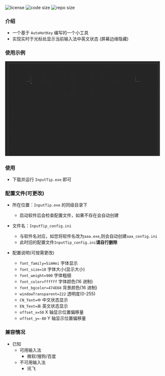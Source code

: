 ![license](https://img.shields.io/github/license/abgox/cursor_input_tip)
![code size](https://img.shields.io/github/languages/code-size/abgox/cursor_input_tip.svg)
![repo size](https://img.shields.io/github/repo-size/abgox/cursor_input_tip.svg)

### 介绍

-   一个基于 `AutoHotKey` 编写的一个小工具
-   实现实时于光标处显示当前输入法中英文状态 (屏幕边缘隐藏)

### 使用示例

![demo](/demo.gif)

### 使用

-   下载并运行 `InputTip.exe` 即可

### 配置文件(可更改)

-   所在位置：`InputTip.exe` 的同级目录下

    -   启动软件后会检查配置文件，如果不存在会自动创建

-   文件名：`InputTip_config.ini`

    -   与软件名对应，如您将软件名改为`aaa.exe`,则会自动创建`aaa_config.ini`
    -   此时旧的配置文件`InputTip_config.ini`**请自行删除**

-   配置说明(可按需更改)
    -   `font_family=SimHei` 字体显示
    -   `font_size=18` 字体大小(显示大小)
    -   `font_weight=900` 字体粗细
    -   `font_color=ffffff` 字体颜色(16 进制)
    -   `font_bgcolor=474E68` 背景颜色(16 进制)
    -   `windowTransparent=222` 透明度(0-255)
    -   `CN_Text=中` 中文状态显示
    -   `EN_Text=英` 英文状态显示
    -   `offset_x=50` X 轴显示位置偏移量
    -   `offset_y=-80` Y 轴显示位置偏移量

### 兼容情况

-   已知
    -   可用输入法
        -   微软/搜狗/百度
    -   不可用输入法
        -   讯飞
